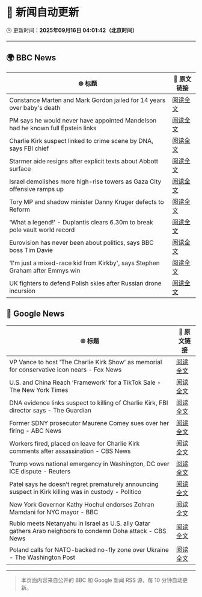 # 🧠 新闻自动更新

🕒 更新时间：**2025年09月16日 04:01:42（北京时间）**

---

## 🌍 BBC News

| 🌐 标题 | 🔗 原文链接 |
|--------|-------------|
| Constance Marten and Mark Gordon jailed for 14 years over baby's death | [阅读全文](https://www.bbc.com/news/articles/c931yq8lz19o?at_medium=RSS&at_campaign=rss) |
| PM says he would never have appointed Mandelson had he known full Epstein links | [阅读全文](https://www.bbc.com/news/articles/cx25xn2e8zqo?at_medium=RSS&at_campaign=rss) |
| Charlie Kirk suspect linked to crime scene by DNA, says FBI chief | [阅读全文](https://www.bbc.com/news/articles/c203qgn61geo?at_medium=RSS&at_campaign=rss) |
| Starmer aide resigns after explicit texts about Abbott surface | [阅读全文](https://www.bbc.com/news/articles/ckgy79yr74do?at_medium=RSS&at_campaign=rss) |
| Israel demolishes more high-rise towers as Gaza City offensive ramps up | [阅读全文](https://www.bbc.com/news/videos/cr5q8mj6nrvo?at_medium=RSS&at_campaign=rss) |
| Tory MP and shadow minister Danny Kruger defects to Reform | [阅读全文](https://www.bbc.com/news/articles/ce802dmgnyro?at_medium=RSS&at_campaign=rss) |
| 'What a legend!' - Duplantis clears 6.30m to break pole vault world record | [阅读全文](https://www.bbc.com/sport/athletics/videos/c237mlvl845o?at_medium=RSS&at_campaign=rss) |
| Eurovision has never been about politics, says BBC boss Tim Davie | [阅读全文](https://www.bbc.com/news/articles/cp8jd108e3qo?at_medium=RSS&at_campaign=rss) |
| 'I'm just a mixed-race kid from Kirkby', says Stephen Graham after Emmys win | [阅读全文](https://www.bbc.com/news/articles/cx2rjgdwweyo?at_medium=RSS&at_campaign=rss) |
| UK fighters to defend Polish skies after Russian drone incursion | [阅读全文](https://www.bbc.com/news/articles/c80gk57x9rpo?at_medium=RSS&at_campaign=rss) |

## 📰 Google News

| 🌐 标题 | 🔗 原文链接 |
|--------|-------------|
| VP Vance to host 'The Charlie Kirk Show' as memorial for conservative icon nears - Fox News | [阅读全文](https://news.google.com/rss/articles/CBMilwFBVV95cUxNUk9nQi1EMHk4TmwzMjdsbzcwQ2ZRYnVYRGdKelZ4Ym5NTFA2NU8tQ0FKbGhxbVoxeHNMandWVlo4aXJMdHNHSjJ6U043SURjUmNNUmhEdXJILS1KbTFyQ0FUeGVlcnBlSzY0Nl9fY3BXZEc3a2s1Z003aVZVQ3pZRnI1c3pJQmpwUWVyXzJELUZTN0RJT1Vr0gGcAUFVX3lxTE42M0lRendLMkRfMUNhOHh4N2NGa1N5SDBsQWRsQWlFb3VaMnAzV1M2cGJ5M1Zmb1lERkttcVdMRmY2ZkI3aFZQVkU5bWVtaUF5NHBySHRJZ3JKOFBOY3lnM2Q1elRNeEtUT0d1Q3pxN1BlRy1oOU5lRUd6cWx1d3AxYkRsQjhXYlNwRTNDeThoZC10ZHp0bXozNTAyRQ?oc=5) |
| U.S. and China Reach ‘Framework’ for a TikTok Sale - The New York Times | [阅读全文](https://news.google.com/rss/articles/CBMijAFBVV95cUxQalZWTDljd0UweVpndXVHQ21JRWI4TUpCeUtYRWY3b1NLR0JibWU0NFdtWVpUanBiR1dxRE8tOGdKZnVMQlZQSlFMd1MxOEJRSlNnaHFnSWFuczFpcGlwYk5rMXhiUmZqUVVCVy1uUmw0b0Uxdkg0ZDdWaUtURHFUaThpZUhLU293RjFFSQ?oc=5) |
| DNA evidence links suspect to killing of Charlie Kirk, FBI director says - The Guardian | [阅读全文](https://news.google.com/rss/articles/CBMiiAFBVV95cUxNSkVxNFZOeGVuWDVUaW9kVVo4ZWRFa1dha0RkRGtSelNYN1doVDZIcmpaQnpldDMzY29DenBvQ3o2ak9LZGRseE1OYWdobVVCVml0WGlJY0pXVTNndThkTGNZVDYtLWh4RFZ5Vm1JZkN0MUdhVXBBZU5yOHhaTGM5Y3Q3MXBDRU55?oc=5) |
| Former SDNY prosecutor Maurene Comey sues over her firing - ABC News | [阅读全文](https://news.google.com/rss/articles/CBMimAFBVV95cUxNLVFRakktTDR1SnVnb3FOdmpZbjhqN1VfSExyOWtLV2M0ZFNiNjlRbUgzVXlZVjN2ejFxYjlLMTRDZ2JEVWNkNF9NT0lMMm4tRlVKMTdOb1FqakdkcGs1Zi04XzlCR2wwNlF6WWNYNUlLRHdFb1JzdFFkNDlJaS1fanJhTlV1SVQzQUhQUlF3aWdkeVA1V3YxQdIBngFBVV95cUxOY1FxaXR5VWZnT1U4WmVOOE9iRTBJZjBZWDcxVzQxdzhPazViZnJ6RUl3NjM3SmRZR1NWcHpfNDFhUGRfWW0zcU9Ca3RteW9UTERFRVMybVJWS3BFRTZTUHdYdGJ1Q2ZrN2ttYVZsOXJBSTc0a3BYUTZkaGJGQmhNTk1MMl9FZWRIMG54LXBkWjBEN1dyRGQwREc5QXNvdw?oc=5) |
| Workers fired, placed on leave for Charlie Kirk comments after assassination - CBS News | [阅读全文](https://news.google.com/rss/articles/CBMidkFVX3lxTFBpd19GNnpsdm81aDFSWXNqeEtENHpIT2hDSC1pWFNDS0NoSGpwV1JaYzhZSU9yRHpCLS1DQmNfM1VrVEYxNWNLM2ZXRnVjdkpidnRVenRicmctN0Zqai1iRE5hRzhrS3BjOXg1c1BtZlV3WDl6UGfSAXtBVV95cUxNb0ZQdW95RWFaeTlaLTVxTi1yZnlkVlZNQWFzbVc4TVptNTVzX3hWWlduU2Y5dG1KeWZLdTlLNmxBa0htOGxXM2EwLVlrdGtXQzVYSjZlbTZZT0VXc0s2T295RE1NM3lQT184SUJtZnY5d1VHYjk0V21qeHc?oc=5) |
| Trump vows national emergency in Washington, DC over ICE dispute - Reuters | [阅读全文](https://news.google.com/rss/articles/CBMiqAFBVV95cUxOcC0za0RPUVJVSEtVaXVQa3RTOHR2QUhYWnB5eWxBT2JwLUdSdWJYd1VrQ2ozVmVwMGoxcTRYRjl2dFJjVEtlMUNyS1N4NkFwUlctT29ueV9jLVQ4S0VrUFNpY1Rud0tsSzlnbjlJVjJlLWdETE5QcXlhcVNveDNPVTBYakZ4anR0SUIyMWM3Z0hZZkV3V0VrR1lVbFU2ZGhVMm9GcUVZUGg?oc=5) |
| Patel says he doesn’t regret prematurely announcing suspect in Kirk killing was in custody - Politico | [阅读全文](https://news.google.com/rss/articles/CBMiqwFBVV95cUxQcHlhZFd5U2tiUzZTX3V6d3llQ0l4M1J4VGJDTXFTd3Uzdlo5NXZzVVpzb1c0d2xKMnIxbFFzLVQ0TjNKYUJheFo0b2txUU50aEotQ25oV0lCMllvQy1kV3NLSk9uSU5wS3AzMFJvWFV4QmhPNVkzbFB6ZFlJbFdMcFZvNlQxa09zU0JUdmpGRFp3STJtbTNlSHV4UFZsRy1iVUNIR2RBYlNNVE0?oc=5) |
| New York Governor Kathy Hochul endorses Zohran Mamdani for NYC mayor - BBC | [阅读全文](https://news.google.com/rss/articles/CBMiWkFVX3lxTE9NeWhwZ1dOLTBRRGJmN24xTkYtWFBuUlpGSzVBY1pzS2pmM09Rb0pkMzhlb1RHMTlpb1BxZXNwVEhCTVhtTDN4SHFvdDlpalZmMWlNWi0xTkVVZ9IBX0FVX3lxTE1lLVlhZmtXY3dpSEtVcUhrT19UMmc4TE5oel9aRU9wYWRxT2hmd3ZxMHlQRUNmdUhkcTJ4WEdiTXlYajluUUw1YUcxZTNTSzZJSmpKdE5qUEY4UXJweHF3?oc=5) |
| Rubio meets Netanyahu in Israel as U.S. ally Qatar gathers Arab neighbors to condemn Doha attack - CBS News | [阅读全文](https://news.google.com/rss/articles/CBMihgFBVV95cUxOY2dGaGs1a1hiVUJDOV9sX2xzYlFCQlZNck5IeVFoOEJEVExqeklrLXdsbHlQcUFYRnA2MmJsSE9IQ1VGZFdDQmVhTko0UFNjcU1fMTV3UjkxU0tsYVVicE1UTzBoY3ZXWlU5bE9tcW1rSWc1MWZfRlYyYTZWNUF5Q2FhUXFDd9IBiwFBVV95cUxOVXpqM0I3RHZJZFRHUWp5TjN4NzU5QzlqWE0tc1dMUmxwMXQ5RndrVS11OFA4NW1kZ3ZLS1R4Wmw3ckVBSjhuaWJPcmgtcmQtcE5kS2xWaHFReXRHWUx5WXNocTQ4b3lqZDEwOWZ2eGpmWHByQ0o2bUt0YkZWZXJNN2RuN19HM1lBNnRj?oc=5) |
| Poland calls for NATO-backed no-fly zone over Ukraine - The Washington Post | [阅读全文](https://news.google.com/rss/articles/CBMiigFBVV95cUxNS04ybnFQeWc0ZWtxSV9PYjRFOUl5VWYtbVpLb01DN3pRNEg4OWhkYWdTQkhHTElLd2R1dE1ULUhTV3RYLXI4NUdmaUF0QWltNFF1THBUTlNEZlJOVE1kb1VQdWFrYUtGc2VURHNjcFkzQ2tEd3ZVeVYtRVY4M0c3c0tnMkVfb3NQM2c?oc=5) |

---
> 本页面内容来自公开的 BBC 和 Google 新闻 RSS 源，每 10 分钟自动更新。